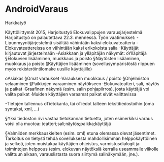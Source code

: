 # AndroidVaraus
Harkkatyö

Käyttöliittymät
2015,
Harjoitustyö
Elokuvalippujen varausjärjestelmä
Harjoitustyö on palautettava 22.3. mennessä.
Työn vaatimukset:
-Lipunmyyntijärjestelmä sisältää vähintään kaksi elokuvateatteria
-Elokuvateattereissa on vähintään kaksi erikokoista salia
-Käyttäjät kirjautuvat järjestelmään
-Asiakkaan ja ylläpitäjän näkymät:
oYlläpitäjä
§Elokuvien lisääminen, muokkaus ja poisto
§Näytösten lisääminen, muokkaus ja poisto
§Käyttäjien lisääminen (sovellusympäristöstä riippuen myös rekisteröintilomake uusille käyttäjille)

oAsiakas
§Omat varaukset
·Varauksen muokkaus / poisto
§Ohjelmiston selaaminen
§Paikkojen varaaminen näytökseen
·Elokuvateatteri, sali, näytös ja paikat
·Graafinen näkymä (esim. salin pohjapiirros), josta käyttäjä voi valita paikat
·Muiden käyttäjien varaamat paikat eivät valittavissa

-Tietojen tallennus
oTietokanta, tai
oTiedot talteen tekstitiedostoihin (oma syntaksi, xml, ...)

§Yksi tiedoston rivi vastaa tietokannan tietuetta, joten esimerkiksi varaus voisi olla 
muotoa: teatteri;sali;näytös;paikka;käyttäjä

§Valmiiden merkkauskielten (esim. xml) etuna olemassa olevat jäsentimet.
Tarkoitus on tietysti tehdä sovelluksesta mahdollisimman helppokäyttöinen ja selkeä, joten
muistakaa käyttäjien ohjeistus, varmistusdialogit ja toimintojen helppous (esim. elokuvan näytöksiä
kerralla useammalle viikolle valittuun aikaan, varauslistasta suora siirtymä salinäkymään, jne.).
